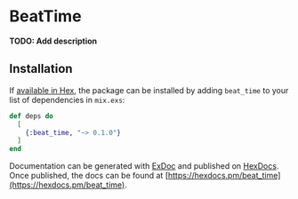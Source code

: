 # BeatTime

**TODO: Add description**

## Installation

If [available in Hex](https://hex.pm/docs/publish), the package can be installed
by adding `beat_time` to your list of dependencies in `mix.exs`:

```elixir
def deps do
  [
    {:beat_time, "~> 0.1.0"}
  ]
end
```

Documentation can be generated with [ExDoc](https://github.com/elixir-lang/ex_doc)
and published on [HexDocs](https://hexdocs.pm). Once published, the docs can
be found at [https://hexdocs.pm/beat_time](https://hexdocs.pm/beat_time).

